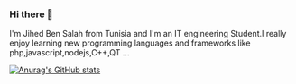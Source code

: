 ### Hi there 👋

I'm Jihed Ben Salah from Tunisia and I'm an IT engineering Student.I really enjoy learning new programming languages and frameworks like php,javascript,nodejs,C++,QT ...


[![Anurag's GitHub stats](https://github-readme-stats.vercel.app/api?username=Jihed)](https://github.com/anuraghazra/github-readme-stats)

